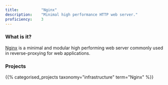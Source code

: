 ```yaml
---
title: 			"Nginx"
description: 	"Minimal high performance HTTP web server."
proficiency:	3
---
```


### What is it?
[Nginx](https://www.nginx.com/) is a minimal and modular high performing web server commonly used in reverse-proxying for web applications.

### Projects
{{% categorised_projects taxonomy="infrastructure" term="Nginx" %}}